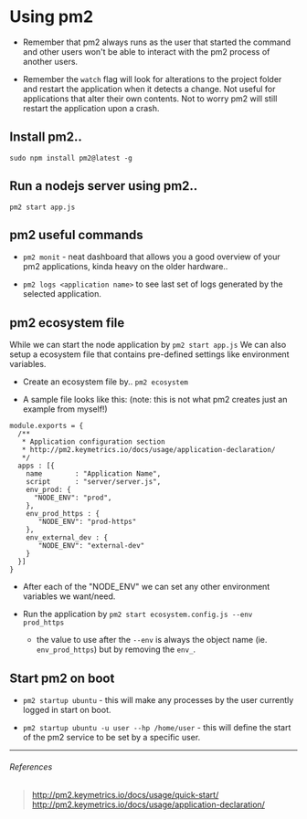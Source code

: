 # Using pm2

* Remember that pm2 always runs as the user that started the command and other users won't be able to interact with the pm2 process of another users.

* Remember the `watch` flag will look for alterations to the project folder and restart the application when it detects a change. Not useful for applications that alter their own contents. Not to worry pm2 will still restart the application upon a crash.

## Install pm2..

`sudo npm install pm2@latest -g`

## Run a nodejs server using pm2..

`pm2 start app.js`

## pm2 useful commands

* `pm2 monit` - neat dashboard that allows you a good overview of your pm2 applications, kinda heavy on the older hardware..

* `pm2 logs <application name>` to see last set of logs generated by the selected application.

## pm2 ecosystem file

While we can start the node application by `pm2 start app.js` We can also setup a ecosystem file that contains pre-defined settings like environment variables.

* Create an ecosystem file by.. `pm2 ecosystem`

* A sample file looks like this: (note: this is not what pm2 creates just an example from myself!)

```
module.exports = {
  /**
   * Application configuration section
   * http://pm2.keymetrics.io/docs/usage/application-declaration/
   */
  apps : [{
    name        : "Application Name",
    script      : "server/server.js",
    env_prod: {
      "NODE_ENV": "prod",
    },
    env_prod_https : {
       "NODE_ENV": "prod-https"
    },
    env_external_dev : {
       "NODE_ENV": "external-dev"
    }
  }]
}
```
  * After each of the "NODE_ENV" we can set any other environment variables we want/need.

* Run the application by `pm2 start ecosystem.config.js --env prod_https`
  * the value to use after the `--env` is always the object name (ie. `env_prod_https`) but by removing the `env_`.

## Start pm2 on boot

* `pm2 startup ubuntu` - this will make any processes by the user currently logged in start on boot.

* `pm2 startup ubuntu -u user --hp /home/user` - this will define the start of the pm2 service to be set by a specific user.

----
###### References

> http://pm2.keymetrics.io/docs/usage/quick-start/
> http://pm2.keymetrics.io/docs/usage/application-declaration/
